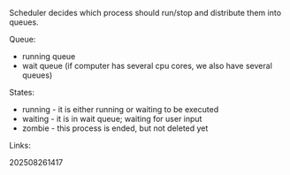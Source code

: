 Scheduler decides which process should run/stop and distribute them into queues.

Queue:
- running queue
- wait queue
(if computer has several cpu cores, we also have several queues)

States:
- running - it is either running or waiting to be executed
- waiting - it is in wait queue; waiting for user input
- zombie - this process is ended, but not deleted yet


Links:

202508261417

